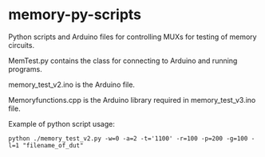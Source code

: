 # memory-py-scripts

Python scripts and Arduino files for controlling MUXs for testing of memory circuits.

MemTest.py contains the class for connecting to Arduino and running programs.

memory_test_v2.ino is the Arduino file.

Memoryfunctions.cpp is the Arduino library required in memory_test_v3.ino file.

Example of python script usage:

`python ./memory_test_v2.py -w=0 -a=2 -t='1100' -r=100 -p=200 -g=100 -l=1 "filename_of_dut"`
